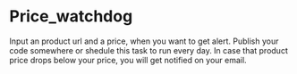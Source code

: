 # Price_watchdog

Input an product url and a price, when you want to get alert. Publish your code somewhere or shedule this task to run every day. 
In case that product price drops below your price, you will get notified on your email.
